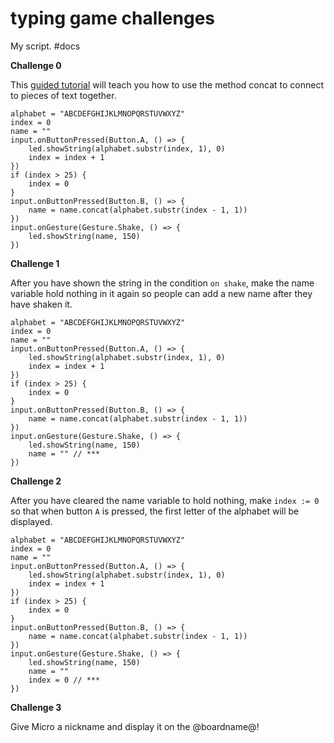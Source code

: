 # typing game challenges

My script. #docs

**Challenge 0**

This [guided tutorial](/lessons/typing-game/tutorial) will teach you how to use the method concat to connect to pieces of text together.

```
alphabet = "ABCDEFGHIJKLMNOPQRSTUVWXYZ"
index = 0
name = ""
input.onButtonPressed(Button.A, () => {
    led.showString(alphabet.substr(index, 1), 0)
    index = index + 1
})
if (index > 25) {
    index = 0
}
input.onButtonPressed(Button.B, () => {
    name = name.concat(alphabet.substr(index - 1, 1))
})
input.onGesture(Gesture.Shake, () => {
    led.showString(name, 150)
})
```

**Challenge 1**

After you have shown the string in the condition `on shake`, make the name variable hold nothing in it again so people can add a new name after they have shaken it.

```
alphabet = "ABCDEFGHIJKLMNOPQRSTUVWXYZ"
index = 0
name = ""
input.onButtonPressed(Button.A, () => {
    led.showString(alphabet.substr(index, 1), 0)
    index = index + 1
})
if (index > 25) {
    index = 0
}
input.onButtonPressed(Button.B, () => {
    name = name.concat(alphabet.substr(index - 1, 1))
})
input.onGesture(Gesture.Shake, () => {
    led.showString(name, 150)
    name = "" // ***
})
```

**Challenge 2**

After you have cleared the name variable to hold nothing, make `index := 0` so that when button `A` is pressed, the first letter of the alphabet will be displayed.

```
alphabet = "ABCDEFGHIJKLMNOPQRSTUVWXYZ"
index = 0
name = ""
input.onButtonPressed(Button.A, () => {
    led.showString(alphabet.substr(index, 1), 0)
    index = index + 1
})
if (index > 25) {
    index = 0
}
input.onButtonPressed(Button.B, () => {
    name = name.concat(alphabet.substr(index - 1, 1))
})
input.onGesture(Gesture.Shake, () => {
    led.showString(name, 150)
    name = ""
    index = 0 // ***
})
```

**Challenge 3**

Give Micro a nickname and display it on the @boardname@!

